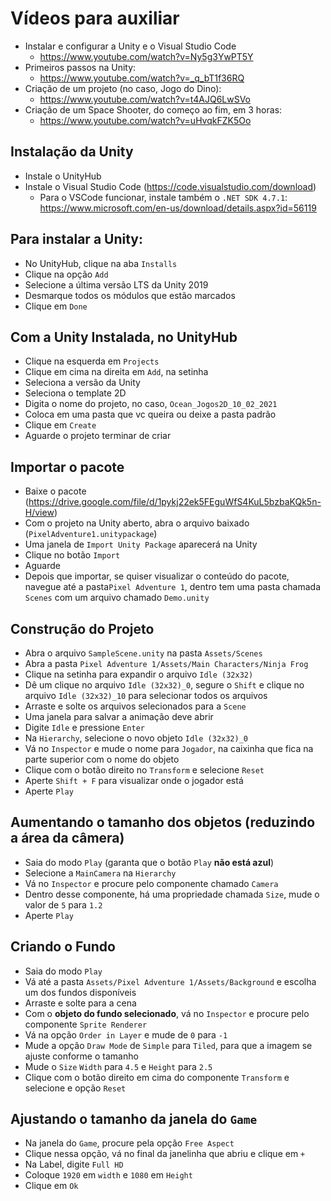 # Vídeos para auxiliar

- Instalar e configurar a Unity e o Visual Studio Code
  - https://www.youtube.com/watch?v=Ny5g3YwPT5Y
- Primeiros passos na Unity:
  - https://www.youtube.com/watch?v=_q_bT1f36RQ
- Criação de um projeto (no caso, Jogo do Dino):
  - https://www.youtube.com/watch?v=t4AJQ6LwSVo
- Criação de um Space Shooter, do começo ao fim, em 3 horas:
  - https://www.youtube.com/watch?v=uHvqkFZK5Oo

## Instalação da Unity

- Instale o UnityHub
- Instale o Visual Studio Code (https://code.visualstudio.com/download)
  - Para o VSCode funcionar, instale também o `.NET SDK 4.7.1`: https://www.microsoft.com/en-us/download/details.aspx?id=56119

## Para instalar a Unity:
- No UnityHub, clique na aba `Installs`
- Clique na opção `Add`
- Selecione a última versão LTS da Unity 2019
- Desmarque todos os módulos que estão marcados
- Clique em `Done`

## Com a Unity Instalada, no UnityHub
- Clique na esquerda em `Projects`
- Clique em cima na direita em `Add`, na setinha
- Seleciona a versão da Unity
- Seleciona o template 2D
- Digita o nome do projeto, no caso, `Ocean_Jogos2D_10_02_2021`
- Coloca em uma pasta que vc queira ou deixe a pasta padrão
- Clique em `Create`
- Aguarde o projeto terminar de criar

## Importar o pacote

- Baixe o pacote (https://drive.google.com/file/d/1pykj22ek5FEguWfS4KuL5bzbaKQk5n-H/view)
- Com o projeto na Unity aberto, abra o arquivo baixado (`PixelAdventure1.unitypackage`)
- Uma janela de `Import Unity Package` aparecerá na Unity
- Clique no botão `Import`
- Aguarde
- Depois que importar, se quiser visualizar o conteúdo do pacote, navegue até a pasta`Pixel Adventure 1`, dentro tem uma pasta chamada `Scenes` com um arquivo chamado `Demo.unity`

## Construção do Projeto

- Abra o arquivo `SampleScene.unity` na pasta `Assets/Scenes`
- Abra a pasta `Pixel Adventure 1/Assets/Main Characters/Ninja Frog`
- Clique na setinha para expandir o arquivo `Idle (32x32)`
- Dê um clique no arquivo `Idle (32x32)_0`, segure o `Shift` e clique no arquivo `Idle (32x32)_10` para selecionar todos os arquivos
- Arraste e solte os arquivos selecionados para a `Scene`
- Uma janela para salvar a animação deve abrir
- Digite `Idle` e pressione `Enter`
- Na `Hierarchy`, selecione o novo objeto `Idle (32x32)_0`
- Vá no `Inspector` e mude o nome para `Jogador`, na caixinha que fica na parte superior com o nome do objeto
- Clique com o botão direito no `Transform` e selecione `Reset`
- Aperte `Shift + F` para visualizar onde o jogador está
- Aperte `Play`

## Aumentando o tamanho dos objetos (reduzindo a área da câmera)

- Saia do modo `Play` (garanta que o botão `Play` **não está azul**)
- Selecione a `MainCamera` na `Hierarchy`
- Vá no `Inspector` e procure pelo componente chamado `Camera`
- Dentro desse componente, há uma propriedade chamada `Size`, mude o valor de `5` para `1.2`
- Aperte `Play`

## Criando o Fundo

- Saia do modo `Play`
- Vá até a pasta `Assets/Pixel Adventure 1/Assets/Background` e escolha um dos fundos disponíveis
- Arraste e solte para a cena
- Com o **objeto do fundo selecionado**, vá no `Inspector` e procure pelo componente `Sprite Renderer`
- Vá na opção `Order in Layer` e mude de `0` para `-1`
- Mude a opção `Draw Mode` de `Simple` para `Tiled`, para que a imagem se ajuste conforme o tamanho
- Mude o `Size` `Width` para `4.5` e `Height` para `2.5`
- Clique com o botão direito em cima do componente `Transform` e selecione e opção `Reset`

## Ajustando o tamanho da janela do `Game`

- Na janela do `Game`, procure pela opção `Free Aspect`
- Clique nessa opção, vá no final da janelinha que abriu e clique em `+`
- Na Label, digite `Full HD`
- Coloque `1920` em `width` e `1080` em `Height`
- Clique em `Ok`